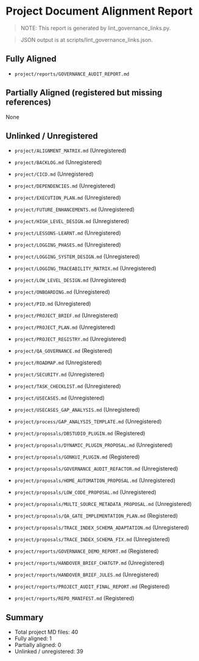 # Project Document Alignment Report

> NOTE: This report is generated by lint_governance_links.py.

> JSON output is at scripts/lint_governance_links.json.

## Fully Aligned

- `project/reports/GOVERNANCE_AUDIT_REPORT.md`


## Partially Aligned (registered but missing references)

None


## Unlinked / Unregistered

- `project/ALIGNMENT_MATRIX.md` (Unregistered)

- `project/BACKLOG.md` (Unregistered)

- `project/CICD.md` (Unregistered)

- `project/DEPENDENCIES.md` (Unregistered)

- `project/EXECUTION_PLAN.md` (Unregistered)

- `project/FUTURE_ENHANCEMENTS.md` (Unregistered)

- `project/HIGH_LEVEL_DESIGN.md` (Unregistered)

- `project/LESSONS-LEARNT.md` (Unregistered)

- `project/LOGGING_PHASES.md` (Unregistered)

- `project/LOGGING_SYSTEM_DESIGN.md` (Unregistered)

- `project/LOGGING_TRACEABILITY_MATRIX.md` (Unregistered)

- `project/LOW_LEVEL_DESIGN.md` (Unregistered)

- `project/ONBOARDING.md` (Unregistered)

- `project/PID.md` (Unregistered)

- `project/PROJECT_BRIEF.md` (Unregistered)

- `project/PROJECT_PLAN.md` (Unregistered)

- `project/PROJECT_REGISTRY.md` (Unregistered)

- `project/QA_GOVERNANCE.md` (Registered)

- `project/ROADMAP.md` (Unregistered)

- `project/SECURITY.md` (Unregistered)

- `project/TASK_CHECKLIST.md` (Unregistered)

- `project/USECASES.md` (Unregistered)

- `project/USECASES_GAP_ANALYSIS.md` (Unregistered)

- `project/process/GAP_ANALYSIS_TEMPLATE.md` (Unregistered)

- `project/proposals/DBSTUDIO_PLUGIN.md` (Registered)

- `project/proposals/DYNAMIC_PLUGIN_PROPOSAL.md` (Unregistered)

- `project/proposals/GONKUI_PLUGIN.md` (Registered)

- `project/proposals/GOVERNANCE_AUDIT_REFACTOR.md` (Unregistered)

- `project/proposals/HOME_AUTOMATION_PROPOSAL.md` (Unregistered)

- `project/proposals/LOW_CODE_PROPOSAL.md` (Unregistered)

- `project/proposals/MULTI_SOURCE_METADATA_PROPOSAL.md` (Unregistered)

- `project/proposals/QA_GATE_IMPLEMENTATION_PLAN.md` (Registered)

- `project/proposals/TRACE_INDEX_SCHEMA_ADAPTATION.md` (Unregistered)

- `project/proposals/TRACE_INDEX_SCHEMA_FIX.md` (Unregistered)

- `project/reports/GOVERNANCE_DEMO_REPORT.md` (Registered)

- `project/reports/HANDOVER_BRIEF_CHATGTP.md` (Unregistered)

- `project/reports/HANDOVER_BRIEF_JULES.md` (Unregistered)

- `project/reports/PROJECT_AUDIT_FINAL_REPORT.md` (Registered)

- `project/reports/REPO_MANIFEST.md` (Registered)


## Summary

- Total project MD files: 40
- Fully aligned: 1
- Partially aligned: 0
- Unlinked / unregistered: 39
